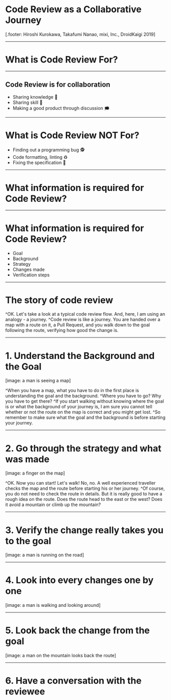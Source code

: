 # Code Review as a Collaborative Journey

[.footer: Hiroshi Kurokawa, Takafumi Nanao, mixi, Inc., DroidKaigi 2019]

--- 

# What is Code Review For?

---
## Code Review is for collaboration
- Sharing knowledge 📖
- Sharing skill 🔧
- Making a good product through discussion 🗯

---
# What is Code Review NOT For?
- Finding out a programming bug 🕵️
- Code formatting, linting ♻️
- Fixing the specification 👷

---
# What information is required for Code Review?

---
# What information is required for Code Review?
- Goal
- Background
- Strategy
- Changes made
- Verification steps

---
# The story of code review

^OK.  Let's take a look at a typical code review flow.  And, here, I am using an analogy - a journey.
^Code review is like a journey.  You are handed over a map with a route on it, a Pull Request, and you walk down to the goal following the route, verifying how good the change is.

---
# 1. Understand the Background and the Goal

[image: a man is seeing a map]

^When you have a map, what you have to do in the first place is understanding the goal and the background.
^Where you have to go?  Why you have to get there?
^If you start walking without knowing where the goal is or what the background of your journey is, I am sure you cannot tell whether or not the route on the map is correct and you might get lost.
^So remember to make sure what the goal and the background is before starting your journey.

---
# 2. Go through the strategy and what was made

[image: a finger on the map]

^OK.  Now you can start!  Let's walk!  No, no.  A well experienced traveller checks the map and the route before starting his or her journey.
^Of course, you do not need to check the route in details.  But it is really good to have a rough idea on the route.  Does the route head to the east or the west?  Does it avoid a mountain or climb up the mountain?

---
# 3. Verify the change really takes you to the goal

[image: a man is running on the road]

---
# 4. Look into every changes one by one

[image: a man is walking and looking around]

---
# 5. Look back the change from the goal

[image: a man on the mountain looks back the route]

---
# 6. Have a conversation with the reviewee

